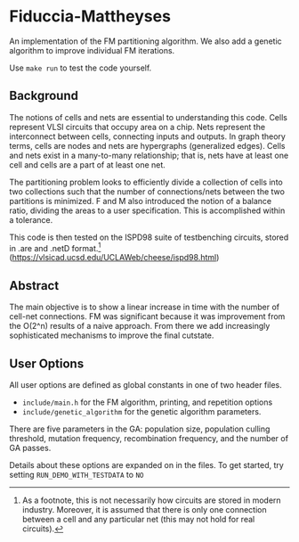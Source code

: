 # Fiduccia-Mattheyses
An implementation of the FM partitioning algorithm. We also add a genetic algorithm to improve individual FM iterations.

Use `make run` to test the code yourself.

## Background

The notions of  cells and nets are essential to understanding this code. Cells represent VLSI circuits that occupy area on a chip. Nets represent the interconnect between cells, connecting inputs and outputs.
In graph theory terms, cells are nodes and nets are hypergraphs (generalized edges). Cells and nets exist in a many-to-many relationship; that is, nets have at least one cell and cells are a part of at least one net. 

The partitioning problem looks to efficiently divide a collection of cells into two collections such that the number of connections/nets between the two partitions is minimized. F and M also introduced the notion of a balance ratio, dividing the areas to a user specification. This is accomplished within a tolerance.

This code is then tested on the ISPD98 suite of testbenching circuits, stored in .are and .netD format.[^1] 
(https://vlsicad.ucsd.edu/UCLAWeb/cheese/ispd98.html) 

[^1]: As a footnote, this is not necessarily how circuits are stored in modern industry. Moreover, it is assumed that there is only one connection between a cell and any particular net (this may not hold for real circuits).

## Abstract
The main objective is to show a linear increase in time with the number of cell-net connections. FM was significant because it was improvement from the O(2^n) results of a naive approach. From there we add increasingly sophisticated mechanisms to improve the final cutstate.

## User Options
All user options are defined as global constants in one of two header files. 
- `include/main.h` for the FM algorithm, printing, and repetition options
- `include/genetic_algorithm` for the genetic algorithm parameters.

There are five parameters in the GA: population size, population culling threshold, mutation frequency,  recombination frequency, and the number of GA passes. 


Details about these options are expanded on in the files.
To get started, try setting `RUN_DEMO_WITH_TESTDATA` to `NO`


